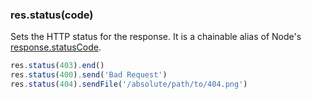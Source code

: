 <h3 id='res.status'>res.status(code)</h3>

Sets the HTTP status for the response.
It is a chainable alias of Node's [response.statusCode](http://nodejs.org/api/http.html#http_response_statuscode).

```js
res.status(403).end()
res.status(400).send('Bad Request')
res.status(404).sendFile('/absolute/path/to/404.png')
```
